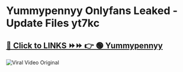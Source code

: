 
 # Yummypennyy Onlyfans Leaked - Update Files yt7kc

## <h2><a href="https://clipsfans.com/Yummypennyy&ref=git">🔗 Click to LINKS ⏩⏩ 👉 🟢 Yummypennyy </a></h2>

<a href="https://clipsfans.com/Yummypennyy&ref=git" rel="nofollow" data-target="animated-image.originalLink"><img src="https://i.ibb.co.com/xMMVF88/686577567.gif" alt="Viral Video Original" style="max-width: 100%; display: inline-block;" data-target="animated-image.originalImage"></a>

